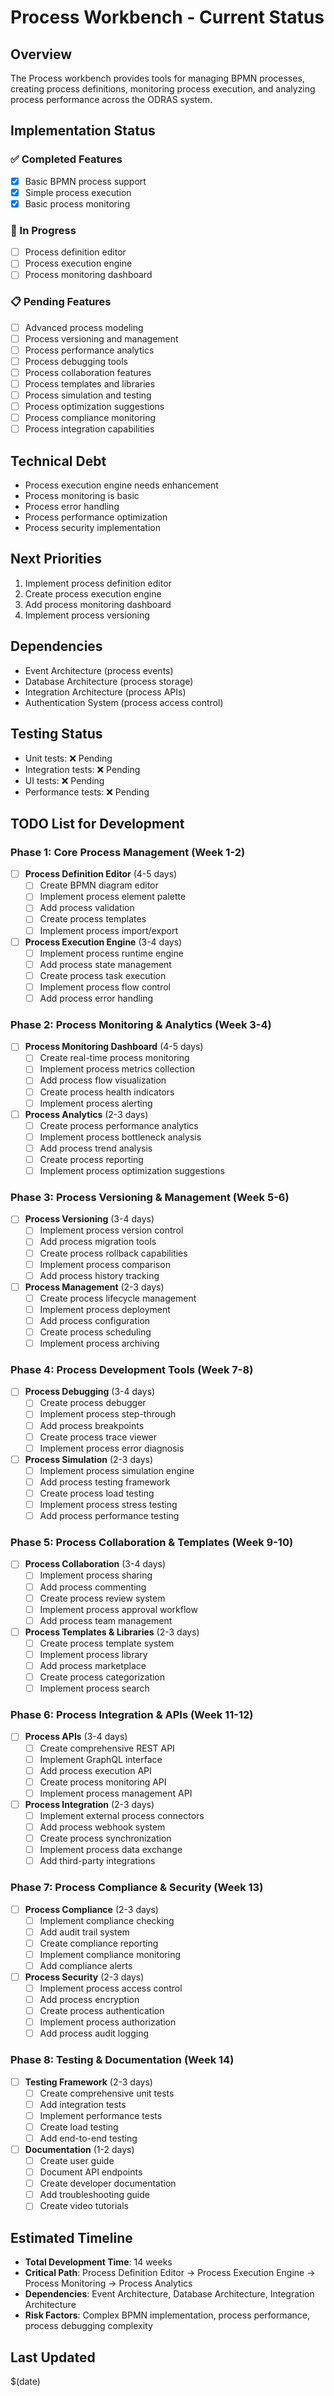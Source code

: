 # Process Workbench - Current Status

## Overview
The Process workbench provides tools for managing BPMN processes, creating process definitions, monitoring process execution, and analyzing process performance across the ODRAS system.

## Implementation Status

### ✅ Completed Features
- [x] Basic BPMN process support
- [x] Simple process execution
- [x] Basic process monitoring

### 🚧 In Progress
- [ ] Process definition editor
- [ ] Process execution engine
- [ ] Process monitoring dashboard

### 📋 Pending Features
- [ ] Advanced process modeling
- [ ] Process versioning and management
- [ ] Process performance analytics
- [ ] Process debugging tools
- [ ] Process collaboration features
- [ ] Process templates and libraries
- [ ] Process simulation and testing
- [ ] Process optimization suggestions
- [ ] Process compliance monitoring
- [ ] Process integration capabilities

## Technical Debt
- Process execution engine needs enhancement
- Process monitoring is basic
- Process error handling
- Process performance optimization
- Process security implementation

## Next Priorities
1. Implement process definition editor
2. Create process execution engine
3. Add process monitoring dashboard
4. Implement process versioning

## Dependencies
- Event Architecture (process events)
- Database Architecture (process storage)
- Integration Architecture (process APIs)
- Authentication System (process access control)

## Testing Status
- Unit tests: ❌ Pending
- Integration tests: ❌ Pending
- UI tests: ❌ Pending
- Performance tests: ❌ Pending

## TODO List for Development

### Phase 1: Core Process Management (Week 1-2)
- [ ] **Process Definition Editor** (4-5 days)
  - [ ] Create BPMN diagram editor
  - [ ] Implement process element palette
  - [ ] Add process validation
  - [ ] Create process templates
  - [ ] Implement process import/export

- [ ] **Process Execution Engine** (3-4 days)
  - [ ] Implement process runtime engine
  - [ ] Add process state management
  - [ ] Create process task execution
  - [ ] Implement process flow control
  - [ ] Add process error handling

### Phase 2: Process Monitoring & Analytics (Week 3-4)
- [ ] **Process Monitoring Dashboard** (4-5 days)
  - [ ] Create real-time process monitoring
  - [ ] Implement process metrics collection
  - [ ] Add process flow visualization
  - [ ] Create process health indicators
  - [ ] Implement process alerting

- [ ] **Process Analytics** (2-3 days)
  - [ ] Create process performance analytics
  - [ ] Implement process bottleneck analysis
  - [ ] Add process trend analysis
  - [ ] Create process reporting
  - [ ] Implement process optimization suggestions

### Phase 3: Process Versioning & Management (Week 5-6)
- [ ] **Process Versioning** (3-4 days)
  - [ ] Implement process version control
  - [ ] Add process migration tools
  - [ ] Create process rollback capabilities
  - [ ] Implement process comparison
  - [ ] Add process history tracking

- [ ] **Process Management** (2-3 days)
  - [ ] Create process lifecycle management
  - [ ] Implement process deployment
  - [ ] Add process configuration
  - [ ] Create process scheduling
  - [ ] Implement process archiving

### Phase 4: Process Development Tools (Week 7-8)
- [ ] **Process Debugging** (3-4 days)
  - [ ] Create process debugger
  - [ ] Implement process step-through
  - [ ] Add process breakpoints
  - [ ] Create process trace viewer
  - [ ] Implement process error diagnosis

- [ ] **Process Simulation** (2-3 days)
  - [ ] Implement process simulation engine
  - [ ] Add process testing framework
  - [ ] Create process load testing
  - [ ] Implement process stress testing
  - [ ] Add process performance testing

### Phase 5: Process Collaboration & Templates (Week 9-10)
- [ ] **Process Collaboration** (3-4 days)
  - [ ] Implement process sharing
  - [ ] Add process commenting
  - [ ] Create process review system
  - [ ] Implement process approval workflow
  - [ ] Add process team management

- [ ] **Process Templates & Libraries** (2-3 days)
  - [ ] Create process template system
  - [ ] Implement process library
  - [ ] Add process marketplace
  - [ ] Create process categorization
  - [ ] Implement process search

### Phase 6: Process Integration & APIs (Week 11-12)
- [ ] **Process APIs** (3-4 days)
  - [ ] Create comprehensive REST API
  - [ ] Implement GraphQL interface
  - [ ] Add process execution API
  - [ ] Create process monitoring API
  - [ ] Implement process management API

- [ ] **Process Integration** (2-3 days)
  - [ ] Implement external process connectors
  - [ ] Add process webhook system
  - [ ] Create process synchronization
  - [ ] Implement process data exchange
  - [ ] Add third-party integrations

### Phase 7: Process Compliance & Security (Week 13)
- [ ] **Process Compliance** (2-3 days)
  - [ ] Implement compliance checking
  - [ ] Add audit trail system
  - [ ] Create compliance reporting
  - [ ] Implement compliance monitoring
  - [ ] Add compliance alerts

- [ ] **Process Security** (2-3 days)
  - [ ] Implement process access control
  - [ ] Add process encryption
  - [ ] Create process authentication
  - [ ] Implement process authorization
  - [ ] Add process audit logging

### Phase 8: Testing & Documentation (Week 14)
- [ ] **Testing Framework** (2-3 days)
  - [ ] Create comprehensive unit tests
  - [ ] Add integration tests
  - [ ] Implement performance tests
  - [ ] Create load testing
  - [ ] Add end-to-end testing

- [ ] **Documentation** (1-2 days)
  - [ ] Create user guide
  - [ ] Document API endpoints
  - [ ] Create developer documentation
  - [ ] Add troubleshooting guide
  - [ ] Create video tutorials

## Estimated Timeline
- **Total Development Time**: 14 weeks
- **Critical Path**: Process Definition Editor → Process Execution Engine → Process Monitoring → Process Analytics
- **Dependencies**: Event Architecture, Database Architecture, Integration Architecture
- **Risk Factors**: Complex BPMN implementation, process performance, process debugging complexity

## Last Updated
$(date)